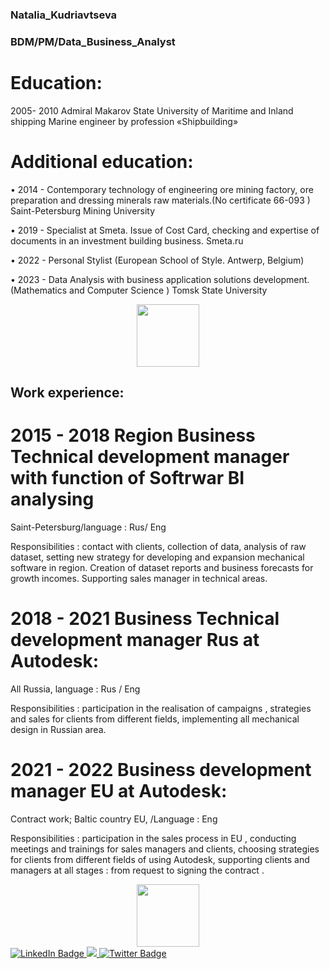### Natalia_Kudriavtseva

### BDM/PM/Data_Business_Analyst

# Education:

2005- 2010 Admiral Makarov State University of Maritime and Inland shipping 
Marine engineer by profession «Shipbuilding»

# Additional education:

• 2014 - Contemporary technology of engineering ore mining factory, ore preparation and dressing minerals raw materials.(No certificate 66-093 ) Saint-Petersburg Mining University

• 2019 - Specialist at Smeta. Issue of Cost Card, checking and expertise of documents in an investment building business. Smeta.ru

• 2022 - Personal Stylist (European School of Style. Antwerp, Belgium)

• 2023 - Data Analysis with business application solutions development. (Mathematics and Computer Science ) Tomsk State University

<div id="header" align="center">
  <img src="https://media.giphy.com/media/v1.Y2lkPTc5MGI3NjExMWt2MzZjNDUwMXd3NjJvMDQ1bmM2MWZiYjVsN3BrazNyOTgzeTU4YyZlcD12MV9pbnRlcm5hbF9naWZfYnlfaWQmY3Q9Zw/UsptfyOo3RLVf9fErh/giphy.gif)https://media.giphy.com/media/v1.Y2lkPTc5MGI3NjExMWt2MzZjNDUwMXd3NjJvMDQ1bmM2MWZiYjVsN3BrazNyOTgzeTU4YyZlcD12MV9pbnRlcm5hbF9naWZfYnlfaWQmY3Q9Zw/UsptfyOo3RLVf9fErh/giphy.gif" width="100"/>
</div>

## Work experience:

# 2015 - 2018 Region Business Technical development manager with function of Softrwar BI analysing

Saint-Petersburg/language : Rus/ Eng

Responsibilities : contact with clients, collection of data, analysis of raw dataset, setting new strategy for developing and expansion mechanical software in region. Creation of dataset reports and business forecasts for growth incomes. Supporting sales manager in technical areas.

# 2018 - 2021 Business Technical development manager Rus at Autodesk:

All Russia, language : Rus / Eng

Responsibilities : participation in the realisation of campaigns , strategies and sales for clients from different fields, implementing all mechanical design in Russian area.

# 2021 - 2022 Business development manager EU at Autodesk:

Contract work; Baltic country EU, /Language : Eng

Responsibilities : participation in the sales process in EU , conducting meetings and trainings for sales managers and clients, choosing
strategies for clients from different fields of using Autodesk, supporting clients and managers at all stages : from request to signing the contract .

<div id="header" align="center">
  <img src="https://media.giphy.com/media/a9d3bbcM3ImXe/giphy.gif" width="100"/>
</div>


<div id="badges">
  <a href="https://www.linkedin.com/in/natalia-kudriavtseva-296364236/">
    <img src="https://img.shields.io/badge/LinkedIn-blue?style=for-the-badge&logo=linkedin&logoColor=white" alt="LinkedIn Badge"/>
  </a>
  <a href="http://nataliakudriavtseva.tilda.ws">
    <img src="https://img.shields.io/website/http/www.website.com/path/to/page.html.svg"/>
  </a>
  <a href="your-twitter-URL">
    <img src="https://img.shields.io/badge/Twitter-blue?style=for-the-badge&logo=twitter&logoColor=white" alt="Twitter Badge"/>
  </a>
</div>
